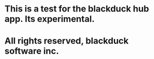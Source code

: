 # This is a test for the blackduck hub app.  Its experimental.
# All rights reserved, blackduck software inc.


